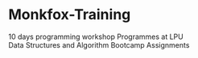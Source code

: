 # Monkfox-Training
10 days programming workshop Programmes at LPU <br/>
Data Structures and Algorithm Bootcamp Assignments
